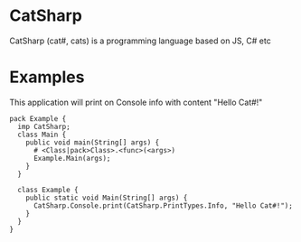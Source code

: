 # CatSharp

CatSharp (cat#, cats) is a programming language based on JS, C# etc

# Examples
This application will print on Console info with content "Hello Cat#!"
```cat#
pack Example {
  imp CatSharp;
  class Main {
    public void main(String[] args) {
      # <Class|pack>Class>.<func>(<args>)
      Example.Main(args);
    }
  }

  class Example {
    public static void Main(String[] args) {
      CatSharp.Console.print(CatSharp.PrintTypes.Info, "Hello Cat#!");
    }
  }
}
```
